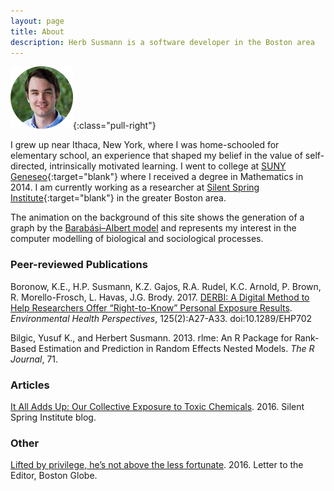 ```yaml
---
layout: page
title: About
description: Herb Susmann is a software developer in the Boston area
---
```


![Herb Susmann](/public/images/me.png){:class="pull-right"}

I grew up near Ithaca, New York, where I was home-schooled for elementary school, an experience that shaped my belief in the value of self-directed, intrinsically motivated learning. I went to college at [SUNY Geneseo](http://geneseo.edu){:target="blank"} where I received a degree in Mathematics in 2014. I am currently working as a researcher at [Silent Spring Institute](http://silentspring.org){:target="blank"} in the greater Boston area. 

The animation on the background of this site shows the generation of a graph by the [Barabási–Albert model](https://en.wikipedia.org/wiki/Barab%C3%A1si%E2%80%93Albert_model) and represents my interest in the computer modelling of biological and sociological processes.

### Peer-reviewed Publications

Boronow, K.E., H.P. Susmann, K.Z. Gajos, R.A. Rudel, K.C. Arnold, P. Brown, R. Morello-Frosch, L. Havas, J.G. Brody. 2017. [DERBI: A Digital Method to Help Researchers Offer “Right-to-Know” Personal Exposure Results](https://ehp.niehs.nih.gov/ehp702/). _Environmental Health Perspectives_, 125(2):A27-A33. doi:10.1289/EHP702

Bilgic, Yusuf K., and Herbert Susmann. 2013. rlme: An R Package for Rank-Based Estimation and Prediction in Random Effects Nested Models. _The R Journal_, 71.

### Articles

[It All Adds Up: Our Collective Exposure to Toxic Chemicals](http://silentspring.org/blog/it-all-adds-our-collective-exposure-toxic-chemicals). 2016. Silent Spring Institute blog.

### Other

[Lifted by privilege, he’s not above the less fortunate](https://www.bostonglobe.com/opinion/letters/2016/02/23/lifted-privilege-not-above-less-fortunate/1tcJWPGWanRoEiGQmuLZZN/story.html). 2016. Letter to the Editor, Boston Globe.
